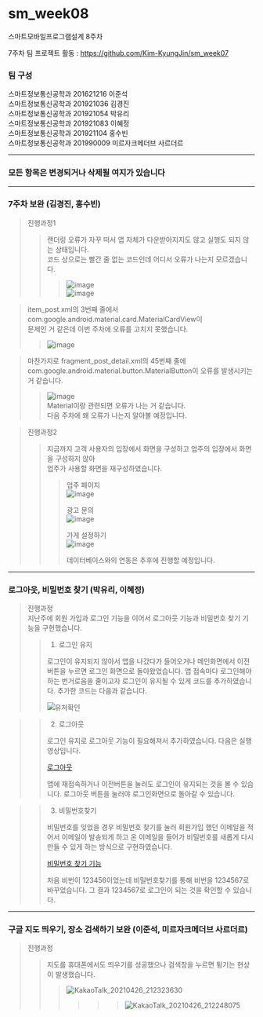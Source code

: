 # sm_week08
스마트모바일프로그램설계 8주차

7주차 팀 프로젝트 활동 : https://github.com/Kim-KyungJin/sm_week07

### 팀 구성   
스마트정보통신공학과 201621216 이준석   
스마트정보통신공학과 201921036 김경진   
스마트정보통신공학과 201921054 박유리   
스마트정보통신공학과 201921083 이혜정   
스마트정보통신공학과 201921104 홍수빈    
스마트정보통신공학과 201990009 미르자크메더브 사르더르    

   ***   
### 모든 항목은 변경되거나 삭제될 여지가 있습니다   
   ***   
   
### 7주차 보완 (김경진, 홍수빈)   
>진행과정1   
>>랜더링 오류가 자꾸 떠서 앱 자체가 다운받아지지도 않고 실행도 되지 않는 상태입니다.     
>>코드 상으로는 빨간 줄 없는 코드인데 어디서 오류가 나는지 모르겠습니다.    
>>>![image](https://user-images.githubusercontent.com/57963888/115985037-f109a600-a5e4-11eb-904d-f073aff0775c.png)   
>>>![image](https://user-images.githubusercontent.com/57963888/115985053-febf2b80-a5e4-11eb-90d2-5ce34cffde28.png)   

>item_post.xml의 3번째 줄에서   
>com.google.android.material.card.MaterialCardView이   
>문제인 거 같은데 이번 주차에 오류를 고치지 못했습니다.   
>>![image](https://user-images.githubusercontent.com/57963888/115985830-9eca8400-a5e8-11eb-8a25-f7639da0f41a.png)   


>마찬가지로 fragment_post_detail.xml의 45번째 줄에   
>com.google.android.material.button.MaterialButton이 오류를 발생시키는 거 같습니다.      
>>![image](https://user-images.githubusercontent.com/57963888/115985971-287a5180-a5e9-11eb-9ab2-f4fd97e2edc6.png)   
>>Material이랑 관련되면 오류가 나는 거 같습니다.   
>>다음 주차에 왜 오류가 나는지 알아볼 예정입니다.

>진행과정2
>>지금까지 고객 사용자의 입장에서 화면을 구성하고 업주의 입장에서 화면을 구성하지 않아   
>>업주가 사용할 화면을 재구성하였습니다.   
>>>
>>>업주 페이지   
>>>![image](https://user-images.githubusercontent.com/57963888/116077028-f7288100-a6cf-11eb-8292-037cc92fee65.png)   
>>>
>>>광고 문의   
>>>![image](https://user-images.githubusercontent.com/57963888/116076927-d6f8c200-a6cf-11eb-97a3-37d9fcc48211.png)   
>>>
>>>가게 설정하기   
>>>![image](https://user-images.githubusercontent.com/57963888/116080425-03164200-a6d4-11eb-9e95-82313f7794b0.png)   
>>>
>>>데이터베이스와의 연동은 추후에 진행할 예정입니다.   



   ***   
   
### 로그아웃, 비밀번호 찾기 (박유리, 이혜정)   
>진행과정   
> 지난주에 회원 가입과 로그인 기능을 이어서 로그아웃 기능과 비밀번호 찾기 기능을 구현했습니다.
>
>> 1. 로그인 유지
>>
>> 로그인이 유지되지 않아서 앱을 나갔다가 들어오거나 메인화면에서 이전 버튼을 누르면 로그인 화면으로 돌아왔었습니다.
>> 앱 접속마다 로그인해야하는 번거로움을 줄이고자 로그인이 유지될 수 있게 코드를 추가하였습니다.
>> 추가한 코드는 다음과 같습니다.
>>
>>![유저확인](https://user-images.githubusercontent.com/79883808/115999908-d3f6c680-a628-11eb-8531-aadb2533c223.PNG)

>> 2. 로그아웃
>>
>> 로그인 유지로 로그아웃 기능이 필요해져서 추가하였습니다.
>> 다음은 실행영상입니다.
>>
>> [로그아웃](https://user-images.githubusercontent.com/79883808/115999930-f7ba0c80-a628-11eb-8b50-c7bc69275dca.mp4)
>>
>> 앱에 재접속하거나 이전버튼을 눌러도 로그인이 유지되는 것을 볼 수 있습니다. 로그아웃 버튼을 눌러야 로그인화면으로 돌아갈 수 있습니다.

>> 3. 비밀번호찾기
>>
>> 비밀번호를 잊었을 경우 비밀번호 찾기를 눌러 회원가입 했던 이메일을 적어서 이메일이 발송되게 하고 온 이메일을 들어가 비밀번호를 새롭게 다시 만들 수 있게 하는 방식으로 구현하였습니다.
>>
>> [비밀번호 찾기 기능](https://user-images.githubusercontent.com/79883558/115999039-27ffac00-a625-11eb-9337-bf3f47bf1bfd.mp4)
>>
>> 처음 비번이 123456이었는데 비밀번호찾기를 통해 비번을 1234567로 바꾸었습니다.
>> 그 결과 1234567로 로그인이 되는 것을 확인할 수 있습니다. 

***   
   
### 구글 지도 띄우기, 장소 검색하기 보완 (이준석, 미르자크메더브 사르더르)   
>진행과정   
>>지도를 휴대폰에서도 띄우기를 성공했으나 검색창을 누르면 튕기는 현상이 발생했습니다.
>>>![KakaoTalk_20210426_212323630](https://user-images.githubusercontent.com/57963888/116082231-217d3d00-a6d6-11eb-92d7-99407fcce0fd.jpg)   
>>>>>>![KakaoTalk_20210426_212248075](https://user-images.githubusercontent.com/57963888/116082226-20e4a680-a6d6-11eb-9f43-c9c8cf42b0bf.jpg)   

